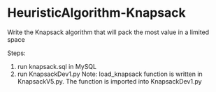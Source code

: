 # HeuristicAlgorithm-Knapsack
Write the Knapsack algorithm that will pack the most value in a limited space

Steps:
1. run knapsack.sql in MySQL
2. run KnapsackDev1.py
Note: 
load_knapsack function is written in KnapsackV5.py. 
The function is imported into KnapsackDev1.py
